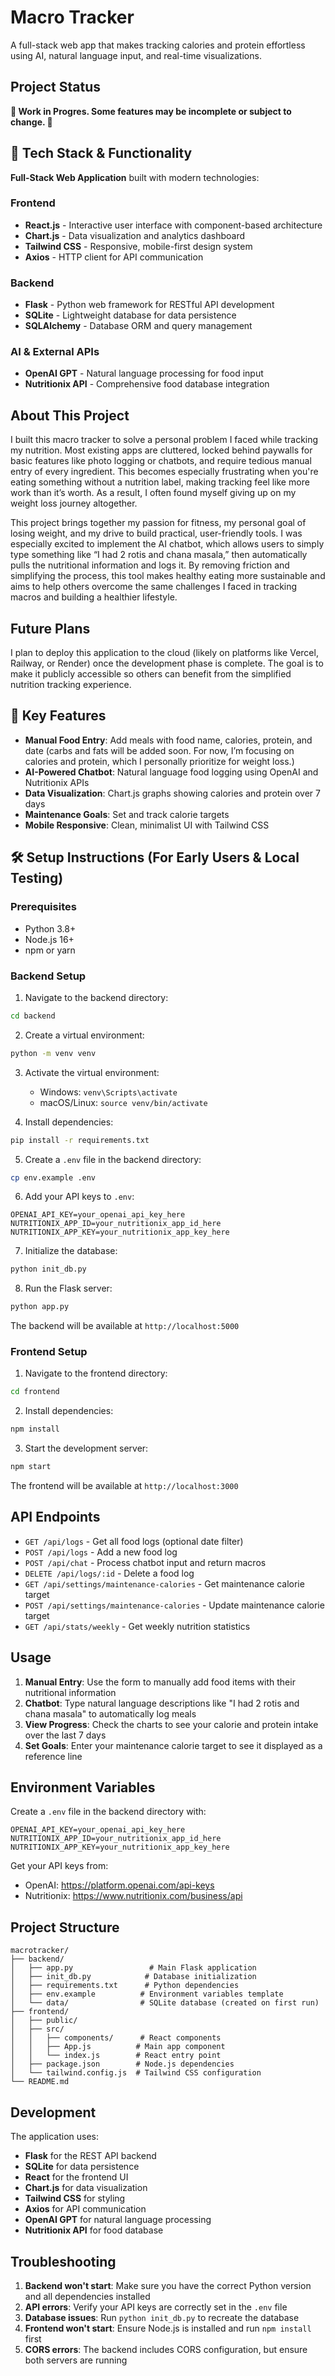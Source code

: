 # Macro Tracker

A full-stack web app that makes tracking calories and protein effortless using AI, natural language input, and real-time visualizations.

## Project Status

**🚧 Work in Progres. Some features may be incomplete or subject to change. 🚧**

## 🚀 Tech Stack & Functionality

**Full-Stack Web Application** built with modern technologies:

### Frontend
- **React.js** - Interactive user interface with component-based architecture
- **Chart.js** - Data visualization and analytics dashboard
- **Tailwind CSS** - Responsive, mobile-first design system
- **Axios** - HTTP client for API communication

### Backend
- **Flask** - Python web framework for RESTful API development
- **SQLite** - Lightweight database for data persistence
- **SQLAlchemy** - Database ORM and query management

### AI & External APIs
- **OpenAI GPT** - Natural language processing for food input
- **Nutritionix API** - Comprehensive food database integration

## About This Project

I built this macro tracker to solve a personal problem I faced while tracking my nutrition. Most existing apps are cluttered, locked behind paywalls for basic features like photo logging or chatbots, and require tedious manual entry of every ingredient. This becomes especially frustrating when you're eating something without a nutrition label, making tracking feel like more work than it’s worth. As a result, I often found myself giving up on my weight loss journey altogether.

This project brings together my passion for fitness, my personal goal of losing weight, and my drive to build practical, user-friendly tools. I was especially excited to implement the AI chatbot, which allows users to simply type something like “I had 2 rotis and chana masala,” then automatically pulls the nutritional information and logs it. By removing friction and simplifying the process, this tool makes healthy eating more sustainable and aims to help others overcome the same challenges I faced in tracking macros and building a healthier lifestyle.

## Future Plans

I plan to deploy this application to the cloud (likely on platforms like Vercel, Railway, or Render) once the development phase is complete. The goal is to make it publicly accessible so others can benefit from the simplified nutrition tracking experience.

## 🔑 Key Features

- **Manual Food Entry**: Add meals with food name, calories, protein, and date (carbs and fats will be added soon. For now, I’m focusing on calories and protein, which I personally prioritize for weight loss.)
- **AI-Powered Chatbot**: Natural language food logging using OpenAI and Nutritionix APIs
- **Data Visualization**: Chart.js graphs showing calories and protein over 7 days
- **Maintenance Goals**: Set and track calorie targets
- **Mobile Responsive**: Clean, minimalist UI with Tailwind CSS

## 🛠️ Setup Instructions (For Early Users & Local Testing)

### Prerequisites
- Python 3.8+
- Node.js 16+
- npm or yarn

### Backend Setup

1. Navigate to the backend directory:
```bash
cd backend
```

2. Create a virtual environment:
```bash
python -m venv venv
```

3. Activate the virtual environment:
   - Windows: `venv\Scripts\activate`
   - macOS/Linux: `source venv/bin/activate`

4. Install dependencies:
```bash
pip install -r requirements.txt
```

5. Create a `.env` file in the backend directory:
```bash
cp env.example .env
```

6. Add your API keys to `.env`:
```
OPENAI_API_KEY=your_openai_api_key_here
NUTRITIONIX_APP_ID=your_nutritionix_app_id_here
NUTRITIONIX_APP_KEY=your_nutritionix_app_key_here
```

7. Initialize the database:
```bash
python init_db.py
```

8. Run the Flask server:
```bash
python app.py
```

The backend will be available at `http://localhost:5000`

### Frontend Setup

1. Navigate to the frontend directory:
```bash
cd frontend
```

2. Install dependencies:
```bash
npm install
```

3. Start the development server:
```bash
npm start
```

The frontend will be available at `http://localhost:3000`

## API Endpoints

- `GET /api/logs` - Get all food logs (optional date filter)
- `POST /api/logs` - Add a new food log
- `POST /api/chat` - Process chatbot input and return macros
- `DELETE /api/logs/:id` - Delete a food log
- `GET /api/settings/maintenance-calories` - Get maintenance calorie target
- `POST /api/settings/maintenance-calories` - Update maintenance calorie target
- `GET /api/stats/weekly` - Get weekly nutrition statistics

## Usage

1. **Manual Entry**: Use the form to manually add food items with their nutritional information
2. **Chatbot**: Type natural language descriptions like "I had 2 rotis and chana masala" to automatically log meals
3. **View Progress**: Check the charts to see your calorie and protein intake over the last 7 days
4. **Set Goals**: Enter your maintenance calorie target to see it displayed as a reference line

## Environment Variables

Create a `.env` file in the backend directory with:

```
OPENAI_API_KEY=your_openai_api_key_here
NUTRITIONIX_APP_ID=your_nutritionix_app_id_here
NUTRITIONIX_APP_KEY=your_nutritionix_app_key_here
```

Get your API keys from:
- OpenAI: https://platform.openai.com/api-keys
- Nutritionix: https://www.nutritionix.com/business/api

## Project Structure

```
macrotracker/
├── backend/
│   ├── app.py                 # Main Flask application
│   ├── init_db.py            # Database initialization
│   ├── requirements.txt      # Python dependencies
│   ├── env.example          # Environment variables template
│   └── data/                # SQLite database (created on first run)
├── frontend/
│   ├── public/
│   ├── src/
│   │   ├── components/      # React components
│   │   ├── App.js          # Main app component
│   │   └── index.js        # React entry point
│   ├── package.json        # Node.js dependencies
│   └── tailwind.config.js  # Tailwind CSS configuration
└── README.md
```

## Development

The application uses:
- **Flask** for the REST API backend
- **SQLite** for data persistence
- **React** for the frontend UI
- **Chart.js** for data visualization
- **Tailwind CSS** for styling
- **Axios** for API communication
- **OpenAI GPT** for natural language processing
- **Nutritionix API** for food database

## Troubleshooting

1. **Backend won't start**: Make sure you have the correct Python version and all dependencies installed
2. **API errors**: Verify your API keys are correctly set in the `.env` file
3. **Database issues**: Run `python init_db.py` to recreate the database
4. **Frontend won't start**: Ensure Node.js is installed and run `npm install` first
5. **CORS errors**: The backend includes CORS configuration, but ensure both servers are running 